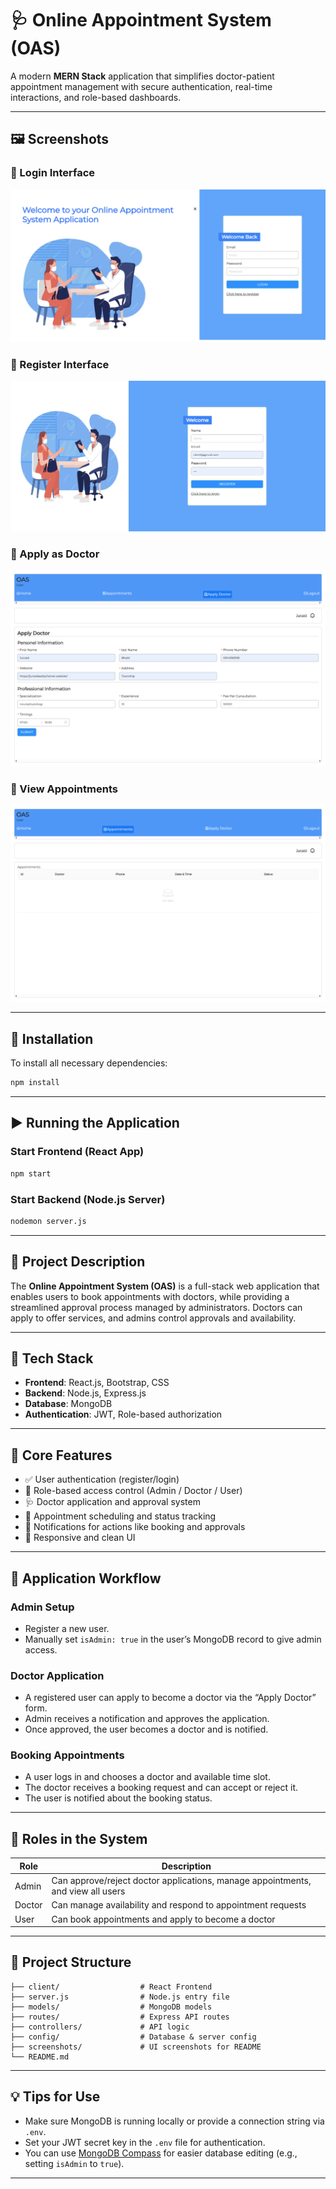 # 🩺 Online Appointment System (OAS)

A modern **MERN Stack** application that simplifies doctor-patient appointment management with secure authentication, real-time interactions, and role-based dashboards.

---

## 🖼️ Screenshots

### 🔐 Login Interface

![Login Page](./screenshots/login-screen.png)

### 📅 Register Interface

![Register Page](./screenshots/register-screen.png)

### 📝 Apply as Doctor

![Apply Doctor Page](./screenshots/doctor-apply.png)

### 📅 View Appointments

![Appointments Page](./screenshots/appointment-screen.png)

---

## 🚀 Installation

To install all necessary dependencies:

```bash
npm install
```

---

## ▶️ Running the Application

### Start Frontend (React App)

```bash
npm start
```

### Start Backend (Node.js Server)

```bash
nodemon server.js
```

---

## 📖 Project Description

The **Online Appointment System (OAS)** is a full-stack web application that enables users to book appointments with doctors, while providing a streamlined approval process managed by administrators. Doctors can apply to offer services, and admins control approvals and availability.

---

## 🧩 Tech Stack

- **Frontend**: React.js, Bootstrap, CSS
- **Backend**: Node.js, Express.js
- **Database**: MongoDB
- **Authentication**: JWT, Role-based authorization

---

## 🔑 Core Features

- ✅ User authentication (register/login)
- 🔐 Role-based access control (Admin / Doctor / User)
- 🩺 Doctor application and approval system
- 📅 Appointment scheduling and status tracking
- 🔔 Notifications for actions like booking and approvals
- 📱 Responsive and clean UI

---

## 🔄 Application Workflow

### Admin Setup

- Register a new user.
- Manually set `isAdmin: true` in the user’s MongoDB record to give admin access.

### Doctor Application

- A registered user can apply to become a doctor via the “Apply Doctor” form.
- Admin receives a notification and approves the application.
- Once approved, the user becomes a doctor and is notified.

### Booking Appointments

- A user logs in and chooses a doctor and available time slot.
- The doctor receives a booking request and can accept or reject it.
- The user is notified about the booking status.

---

## 👥 Roles in the System

| Role   | Description                                                                     |
| ------ | ------------------------------------------------------------------------------- |
| Admin  | Can approve/reject doctor applications, manage appointments, and view all users |
| Doctor | Can manage availability and respond to appointment requests                     |
| User   | Can book appointments and apply to become a doctor                              |

---

## 📁 Project Structure

```
├── client/                  # React Frontend
├── server.js                # Node.js entry file
├── models/                  # MongoDB models
├── routes/                  # Express API routes
├── controllers/             # API logic
├── config/                  # Database & server config
├── screenshots/             # UI screenshots for README
└── README.md
```

---

## 💡 Tips for Use

- Make sure MongoDB is running locally or provide a connection string via `.env`.
- Set your JWT secret key in the `.env` file for authentication.
- You can use [MongoDB Compass](https://www.mongodb.com/products/compass) for easier database editing (e.g., setting `isAdmin` to `true`).

---
